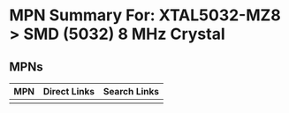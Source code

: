 



# MPN Summary For: XTAL5032-MZ8 > SMD (5032) 8 MHz Crystal

## MPNs
  

|MPN|Direct Links|Search Links|
| :--- | :--- | :--- |
||||
